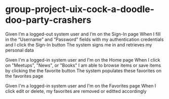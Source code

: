 # group-project-uix-cock-a-doodle-doo-party-crashers

Given I’m a logged-out system user
and I’m on the Sign-In page
When I fill in the “Username” and “Password” fields with my authentication credentials
and I click the Sign-In button
The system signs me in and retrieves my personal data

Given I'm a logged-in system user and I'm on the Home page
When I click on "Meetups", "News", or "Books" I am able to browse items or save
items by clicking the the favorite button
The system populates these favorites on the favorites page

Given I'm a logged-in system user and I'm on the Favorites page
When I click edit or delete, my favorites are removed or editted accordingly